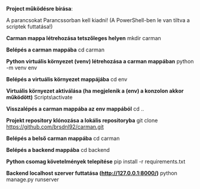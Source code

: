 **Project működésre bírása**:

A parancsokat Parancssorban kell kiadni! (A PowerShell-ben le van tiltva a scriptek futtatása!)

**Carman mappa létrehozása tetszőleges helyen**
mkdir carman

**Belépés a carman mappába**
cd carman

**Python virtuális környezet (venv) létrehozása a carman mappában**
python -m venv env

**Belépés a virtuális környezet mappájába**
cd env

**Virtuális környezet aktiválása (ha megjelenik a (env) a konzolon akkor működött)**
Scripts\activate

**Visszalépés a carman mappába az env mappából**
cd ..

**Projekt repository klónozása a lokális repositoryba**
git clone https://github.com/brsdnl92/carman.git

**Belépés a belső carman mappába**
cd carman

**Belépés a backend mappába**
cd backend

**Python csomag követelmények telepítése**
pip install -r requirements.txt

**Backend localhost szerver futtatása (http://127.0.0.1:8000/)**
python manage.py runserver
